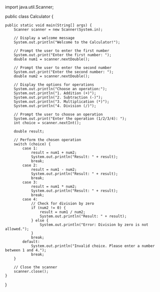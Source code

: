 import java.util.Scanner;

public class Calculator {

    public static void main(String[] args) {
        Scanner scanner = new Scanner(System.in);

        // Display a welcome message
        System.out.println("Welcome to the Calculator!");

        // Prompt the user to enter the first number
        System.out.print("Enter the first number: ");
        double num1 = scanner.nextDouble();

        // Prompt the user to enter the second number
        System.out.print("Enter the second number: ");
        double num2 = scanner.nextDouble();

        // Display the options for operations
        System.out.println("Choose an operation:");
        System.out.println("1. Addition (+)");
        System.out.println("2. Subtraction (-)");
        System.out.println("3. Multiplication (*)");
        System.out.println("4. Division (/)");

        // Prompt the user to choose an operation
        System.out.print("Enter the operation (1/2/3/4): ");
        int choice = scanner.nextInt();

        double result;

        // Perform the chosen operation
        switch (choice) {
            case 1:
                result = num1 + num2;
                System.out.println("Result: " + result);
                break;
            case 2:
                result = num1 - num2;
                System.out.println("Result: " + result);
                break;
            case 3:
                result = num1 * num2;
                System.out.println("Result: " + result);
                break;
            case 4:
                // Check for division by zero
                if (num2 != 0) {
                    result = num1 / num2;
                    System.out.println("Result: " + result);
                } else {
                    System.out.println("Error: Division by zero is not allowed.");
                }
                break;
            default:
                System.out.println("Invalid choice. Please enter a number between 1 and 4.");
                break;
        }

        // Close the scanner
        scanner.close();
    }
}
